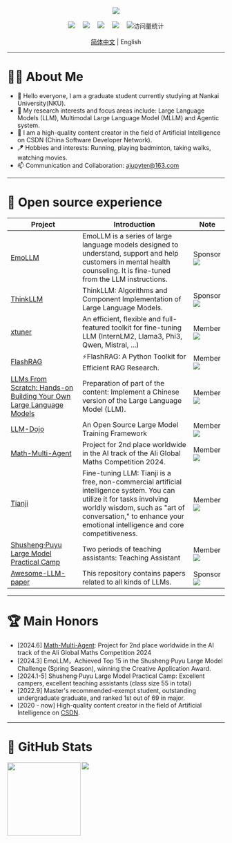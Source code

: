 <div align="center">
  
  <!-- dynamic typing effect 动态打字效果 -->
  <div>
    <a href="https://ajupyter.github.io/">
      <img src="https://readme-typing-svg.demolab.com?font=Fira+Code&pause=1000&width=435&lines=Have a pleasant day!&center=true&size=27" />
    </a>
  </div>

 

  <!-- for beauty 留个空行好看点 -->
  <div>&nbsp;</div>
  
  <!-- profile logo 个人资料徽标 -->
  <div>
    <a href="https://blog.csdn.net/qq_49821869?spm=1000.2115.3001.5343"><img src="https://img.shields.io/badge/Website-BLOG-blue" /></a>&emsp;
    <a href="https://space.bilibili.com/474355405?spm_id_from=333.1007.0.0"><img src="https://img.shields.io/badge/Bilibili-Bilibili-ff69b4" /></a>&emsp;
    <a href="https://www.zhihu.com/people/grit-35-86"><img src="https://img.shields.io/badge/Zhihu-Zhihu-blue" /></a>&emsp;
    <a href="https://www.yuque.com/ajupyter"><img src="https://img.shields.io/badge/yuque-Yuque-green" /></a>&emsp;
    <!-- visitor statistics logo 访问量统计徽标 -->
    <img src="https://komarev.com/ghpvc/?username=aJupyter&label=Views&color=0e75b6&style=flat" alt="访问量统计" />
  </div>
</div>
<br />
<div align="center">
 <a href="README_zh.md" >简体中文</a> | English
    <br />
</div>

----

#   👨‍🎓 About Me
- 👋 Hello everyone, I am a graduate student currently studying at Nankai University(NKU).
- 💬 My research interests and focus areas include: Large Language Models (LLM), Multimodal Large Language Model (MLLM) and Agentic system.
- 📖 I am a high-quality content creator in the field of Artificial Intelligence on CSDN (China Software Developer Network).
- 🪁 Hobbies and interests: Running, playing badminton, taking walks, watching movies.
- 📫 Communication and Collaboration: ajupyter@163.com
----

# 🌼 Open source experience
| Project | Introduction | Note |
| ----------- | ----------- | ----------- |
| [EmoLLM](https://github.com/SmartFlowAI/EmoLLM)  | EmoLLM is a series of large language models designed to understand, support and help customers in mental health counseling. It is fine-tuned from the LLM instructions. | Sponsor ![](https://img.shields.io/github/stars/SmartFlowAI/EmoLLM?style=social)|
| [ThinkLLM](https://github.com/aJupyter/ThinkLLM)   | ThinkLLM: Algorithms and Component Implementation of Large Language Models. | Sponsor ![](https://img.shields.io/github/stars/aJupyter/ThinkLLM?style=social)| 
| [xtuner](https://github.com/InternLM/xtuner)  | An efficient, flexible and full-featured toolkit for fine-tuning LLM (InternLM2, Llama3, Phi3, Qwen, Mistral, ...) | Member ![](https://img.shields.io/github/stars/InternLM/xtuner?style=social) |
| [FlashRAG](https://github.com/RUC-NLPIR/FlashRAG)  | ⚡FlashRAG: A Python Toolkit for Efficient RAG Research.| Member ![](https://img.shields.io/github/stars/RUC-NLPIR/FlashRAG?style=social) |
| [LLMs From Scratch: Hands-on Building Your Own Large Language Models](https://github.com/datawhalechina/llms-from-scratch-cn)  | Preparation of part of the content: Implement a Chinese version of the Large Language Model (LLM).| Member ![](https://img.shields.io/github/stars/datawhalechina/llms-from-scratch-cn?style=social) |
| [LLM-Dojo](https://github.com/mst272/LLM-Dojo) | An Open Source Large Model Training Framework| Member ![](https://img.shields.io/github/stars/mst272/LLM-Dojo?style=social)|
| [Math-Multi-Agent](https://github.com/isaacJinyu/Math-Multi-Agent)  | Project for 2nd place worldwide in the AI track of the Ali Global Maths Competition 2024.| Member ![](https://img.shields.io/github/stars/isaacJinyu/Math-Multi-Agent?style=social) |
| [Tianji](https://github.com/SocialAI-tianji/Tianji)  | Fine-tuning LLM: Tianji is a free, non-commercial artificial intelligence system. You can utilize it for tasks involving worldly wisdom, such as "art of conversation," to enhance your emotional intelligence and core competitiveness. | Member ![](https://img.shields.io/github/stars/SocialAI-tianji/Tianji?style=social)|
| [Shusheng·Puyu Large Model Practical Camp](https://github.com/InternLM/tutorial/)  | Two periods of teaching assistants: Teaching Assistant | Member ![](https://img.shields.io/github/stars/InternLM/tutorial?style=social) |
| [Awesome-LLM-paper](https://github.com/aJupyter/Awesome-LLM-paper)  | This repository contains papers related to all kinds of LLMs. | Sponsor ![](https://img.shields.io/github/stars/aJupyter/Awesome-LLM-paper?style=social)|

----


# 🏆 Main Honors
- [2024.6] [Math-Multi-Agent](https://github.com/isaacJinyu/Math-Multi-Agent): Project for 2nd place worldwide in the AI track of the Ali Global Maths Competition 2024
- [2024.3] EmoLLM，Achieved Top 15 in the Shusheng·Puyu Large Model Challenge (Spring Season), winning the Creative Application Award.
- [2024.1-5] Shusheng·Puyu Large Model Practical Camp: Excellent campers, excellent teaching assistants (class size 55 in total)
- [2022.9] Master's recommended-exempt student, outstanding undergraduate graduate, and ranked 1st out of 69 in major.
- [2020 - now] High-quality content creator in the field of Artificial Intelligence on [CSDN](https://blog.csdn.net/qq_49821869?spm=1000.2115.3001.5343).

----

#  🤗 GitHub Stats 
<div>
  <img height="170" align="left" src="https://github-readme-stats.vercel.app/api?username=aJupyter&show_icons=true&theme=light" />
  <img src="https://github-readme-stats.vercel.app/api/top-langs/?username=aJupyter&hide_langs_below=1&theme=default&line_height=27&layout=compact" />
</div>
